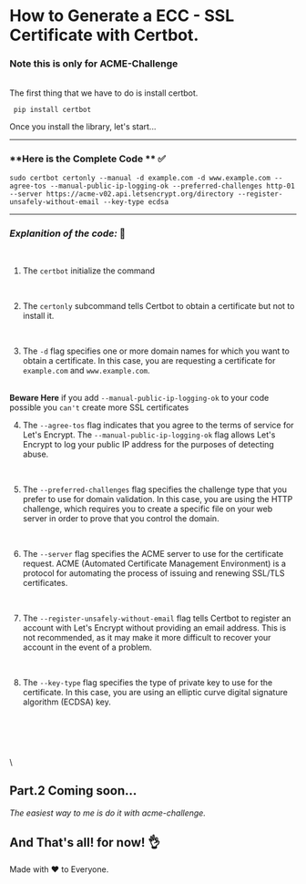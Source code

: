 # How to Generate a ECC - SSL Certificate with Certbot.

### Note this is only for ACME-Challenge
\
The first thing that we have to do is install certbot.

	 pip install certbot

Once you install the library, let's start...

--- 

### **Here is the Complete Code ** ✅

	sudo certbot certonly --manual -d example.com -d www.example.com --agree-tos --manual-public-ip-logging-ok --preferred-challenges http-01 --server https://acme-v02.api.letsencrypt.org/directory --register-unsafely-without-email --key-type ecdsa

---


### *Explanition of the code:* 📖

\
<tab>
1. The `certbot` initialize the command 

\
<tab>

2. The `certonly` subcommand tells Certbot to obtain a certificate but not to install it.

\
<tab>

3.  The `-d` flag specifies one or more domain names for which you want to obtain a certificate. In this case, you are requesting a certificate for `example.com` and `www.example.com`.

\
<tab>
**Beware Here**
if you add `--manual-public-ip-logging-ok` to your code possible you `can't` create more SSL certificates

4. The `--agree-tos` flag indicates that you agree to the terms of service for Let's Encrypt. The `--manual-public-ip-logging-ok` flag allows Let's Encrypt to log your public IP address for the purposes of detecting abuse.

\
<tab>

5. The `--preferred-challenges` flag specifies the challenge type that you prefer to use for domain validation. In this case, you are using the HTTP challenge, which requires you to create a specific file on your web server in order to prove that you control the domain.

\
<tab>

6. The `--server` flag specifies the ACME server to use for the certificate request. ACME (Automated Certificate Management Environment) is a protocol for automating the process of issuing and renewing SSL/TLS certificates.

\
<tab>

7. The `--register-unsafely-without-email` flag tells Certbot to register an account with Let's Encrypt without providing an email address. This is not recommended, as it may make it more difficult to recover your account in the event of a problem.

\
<tab>

8. The `--key-type` flag specifies the type of private key to use for the certificate. In this case, you are using an elliptic curve digital signature algorithm (ECDSA) key.

\
<tab>
---
\
\
## **Part.2 Coming soon...**

*The easiest way to me is do it with acme-challenge.*

## And That's all! for now! 👌
Made with ❤️ to Everyone.
